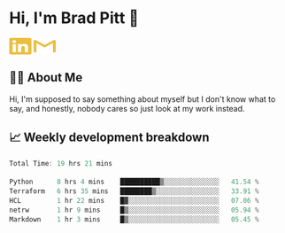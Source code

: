 # Hi, I'm Brad Pitt 👋


<a href="https://www.linkedin.com/in/mathias-mauraisin/" target="blank"><img align="center" src="./icons/linkedin.svg" alt="https://www.linkedin.com/in/mathias-mauraisin/" height="30" width="40" /></a>
<a href="mailto:mathias.mauraisin.pro@gmail.com" target="blank"><img align="center" src="./icons/gmail.svg" alt="redrew" height="30" width="40" /></a>




<!-- ![snap](images/Snap_dark.png?raw=true) -->
<!-- ![snap](images/Snap_dark_bg.png?raw=true) -->


<!-- [![My Skills](https://skillicons.dev/icons?i=c,cpp,html,css,js,ts,)](https://skillicons.dev) -->

## 🙋‍♂️&nbsp;About Me

Hi, I'm supposed to say something about myself but I don't know what to say, and honestly, nobody cares so just look at my work instead.

## 📈&nbsp;Weekly development breakdown

<!-- [![mamaurai's 42 stats](https://badge42.vercel.app/api/v2/cl1l4qz93000609l4yixitcl4/stats?cursusId=21&coalitionId=45)](https://github.com/JaeSeoKim/badge42) -->





<!--START_SECTION:waka-->

```rust
Total Time: 19 hrs 21 mins

Python      8 hrs 4 mins    ██████████▒░░░░░░░░░░░░░░   41.54 %
Terraform   6 hrs 35 mins   ████████▒░░░░░░░░░░░░░░░░   33.91 %
HCL         1 hr 22 mins    █▓░░░░░░░░░░░░░░░░░░░░░░░   07.06 %
netrw       1 hr 9 mins     █▒░░░░░░░░░░░░░░░░░░░░░░░   05.94 %
Markdown    1 hr 3 mins     █▒░░░░░░░░░░░░░░░░░░░░░░░   05.45 %
```

<!--END_SECTION:waka-->


